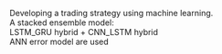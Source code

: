 Developing a trading strategy using machine learning. \
A stacked ensemble model: \
LSTM_GRU hybrid + CNN_LSTM hybrid \
ANN error model are used
